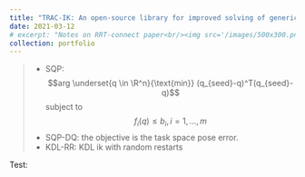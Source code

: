 ```yaml
---
title: "TRAC-IK: An open-source library for improved solving of generic inverse kinematics"
date: 2021-03-12
# excerpt: "Notes on RRT-connect paper<br/><img src='/images/500x300.png'>"
collection: portfolio
---
```



> * SQP:
> $$arg \underset{q \in  \R^n}{\text{min}} (q_{seed}-q)^T(q_{seed}-q)$$
> subject to
>  $$f_i(q) \leq b_i, i=1,\dots,m$$
> * SQP-DQ: the objective is the task space pose error.
> * KDL-RR: KDL ik with random restarts

Test: